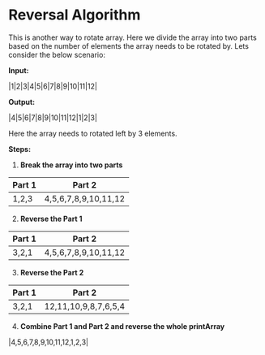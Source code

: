 # Reversal Algorithm

This is another way to rotate array. Here we divide the array into two parts
based on the number of elements the array needs to be rotated by. Lets consider
the below scenario:

**Input:**

|1|2|3|4|5|6|7|8|9|10|11|12|

**Output:**

|4|5|6|7|8|9|10|11|12|1|2|3|


Here the array needs to rotated left  by 3 elements.

**Steps:**

1. **Break the array into two parts**

|Part 1|Part 2|
|------|------|
|1,2,3|4,5,6,7,8,9,10,11,12|

2. **Reverse the Part 1**

|Part 1|Part 2|
|------|------|
|3,2,1|4,5,6,7,8,9,10,11,12|

3. **Reverse the Part 2**

|Part 1|Part 2|
|------|------|
|3,2,1|12,11,10,9,8,7,6,5,4|

4. **Combine Part 1 and Part 2 and reverse the whole printArray**

|4,5,6,7,8,9,10,11,12,1,2,3|
